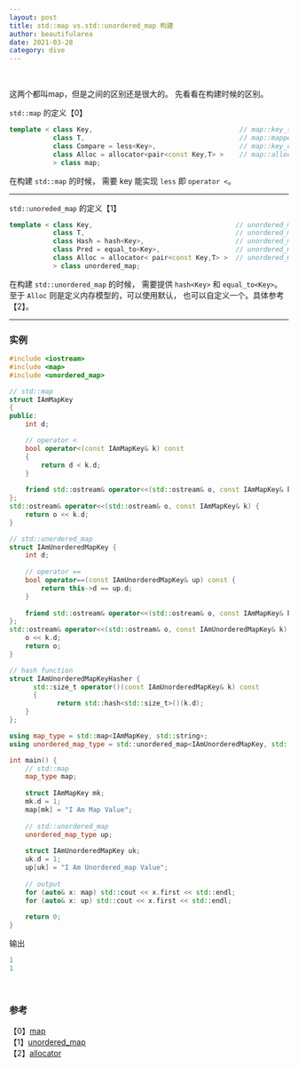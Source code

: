 ```yaml
---
layout: post
title: std::map vs.std::unordered_map 构建
author: beautifularea
date: 2021-03-28
category: dive
---
```


<br>

这两个都叫map，但是之间的区别还是很大的。 先看看在构建时候的区别。 

`std::map` 的定义【0】
```c++
template < class Key,                                     // map::key_type
           class T,                                       // map::mapped_type
           class Compare = less<Key>,                     // map::key_compare
           class Alloc = allocator<pair<const Key,T> >    // map::allocator_type
           > class map;
```
在构建 `std::map` 的时候， 需要 key 能实现 `less` 即 `operator <`。  
***

`std::unoreded_map` 的定义【1】
```c++
template < class Key,                                    // unordered_map::key_type
           class T,                                      // unordered_map::mapped_type
           class Hash = hash<Key>,                       // unordered_map::hasher
           class Pred = equal_to<Key>,                   // unordered_map::key_equal
           class Alloc = allocator< pair<const Key,T> >  // unordered_map::allocator_type
           > class unordered_map;
```
在构建 `std::unordered_map` 的时候， 需要提供 `hash<Key>` 和 `equal_to<Key>`。  
至于 `Alloc` 则是定义内存模型的，可以使用默认， 也可以自定义一个。具体参考【2】。  

***

### 实例

```c++
#include <iostream>
#include <map>
#include <unordered_map>

// std::map
struct IAmMapKey
{
public:
    int d;

    // operator <
    bool operator<(const IAmMapKey& k) const
    {
        return d < k.d;
    }
    
    friend std::ostream& operator<<(std::ostream& o, const IAmMapKey& k);
};
std::ostream& operator<<(std::ostream& o, const IAmMapKey& k) {
    return o << k.d;    
}

// std::unordered_map
struct IAmUnorderedMapKey {
    int d;
    
    // operator ==
    bool operator==(const IAmUnorderedMapKey& up) const {
        return this->d == up.d;
    }
    
    friend std::ostream& operator<<(std::ostream& o, const IAmMapKey& k);
};
std::ostream& operator<<(std::ostream& o, const IAmUnorderedMapKey& k) {
    o << k.d;   
    return o;
}

// hash function
struct IAmUnorderedMapKeyHasher {
	  std::size_t operator()(const IAmUnorderedMapKey& k) const
	  {
		    return std::hash<std::size_t>()(k.d);
    }
};

using map_type = std::map<IAmMapKey, std::string>;
using unordered_map_type = std::unordered_map<IAmUnorderedMapKey, std::string, IAmUnorderedMapKeyHasher>;

int main() {
    // std::map
    map_type map;
    
    struct IAmMapKey mk;
    mk.d = 1;
    map[mk] = "I Am Map Value";
    
    // std::unordered_map
    unordered_map_type up;
    
    struct IAmUnorderedMapKey uk;
    uk.d = 1;
    up[uk] = "I Am Unordered_map Value";
    
    // output
    for (auto& x: map) std::cout << x.first << std::endl;
    for (auto& x: up) std::cout << x.first << std::endl;
    
    return 0;
}
```
输出
```cxx
1
1
```

<br>

### 参考
【0】[map](http://www.cplusplus.com/reference/map/map/?kw=map)  
【1】[unordered_map](http://www.cplusplus.com/reference/unordered_map/unordered_map/)  
【2】[allocator](https://en.cppreference.com/w/cpp/memory/allocator)  
